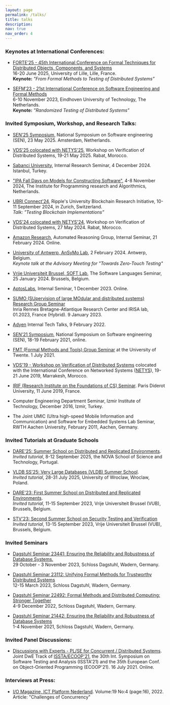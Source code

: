```yaml
---
layout: page
permalink: /talks/
title: talks
description: 
nav: true
nav_order: 4
---
```


<!-- _pages/publications.md -->

<!-- Bibsearch Feature -->

<!-- {% include bib_search.liquid %} -->

### Keynotes at International Conferences: 

* [FORTE’25 - 45th International Conference on Formal Techniques for Distributed Objects, Components, and Systems](https://www.discotec.org/2025/forte)   
  16-20 June  2025, University of Lille, Lille, France.  
  **Keynote:** *"From Formal Methods to Testing of Distributed Systems”*

* [SEFM’23 - 21st International Conference on Software Engineering and Formal Methods](https://sefm-conference.github.io/2023/)   
  6-10 November 2023, Eindhoven University of Technology, The Netherlands.    
  **Keynote:** *”Randomized Testing of Distributed Systems”*

### Invited Symposium, Workshop, and Research Talks:

* [SEN'25 Symposium](https://www.sen-symposium.nl/), National Symposium on Software engineering (SEN), 23 May 2025. Amsterdam, Netherlands. 

* [VDS'25 colocated with NETYS'25](https://netys.net/wds2025/VDS25.html), Workshop on Verification of Distributed Systems, 19-21 May 2025. Rabat, Morocco. 

* [Sabanci University](https://cs.sabanciuniv.edu/), Internal Research Seminar, 4 December 2024. Istanbul, Turkey. 

* ["IPA Fall Days on Models for Constructing Software"](https://ipa.win.tue.nl/?event=fall-days-on-models-for-constructing-software), 4-8 November 2024, The Institute for Programming research and Algorithmics, Netherlands.   
<!-- *Talk: "Model-Guided Testing of Distributed Systems"* -->

* [UBRI Connect'24](https://www.ubriconnect.com/), Ripple's University Blockchain Research Initiative, 10-11 September 2024, in Zurich, Switzerland.    
*Talk: ”Testing Blockchain Implementations”*

* [VDS'24 colocated with NETYS'24](https://netys.net/), Workshop on Verification of Distributed Systems, 27 May 2024. Rabat, Morocco. 

* [Amazon Research](https://www.amazon.science/research-areas/automated-reasoning), Automated Reasoning Group, Internal Seminar, 21 February 2024. Online. 

* [University of Antwerp, AnSyMo Lab](https://www.uantwerpen.be/en/research-groups/ansymo/), 2 February 2024. Antwerp, Belgium.  
*Keynote talk at the Advisory Meeting for "Towards Zero-Touch Testing"*

* [Vrije Universiteit Brussel, SOFT Lab](https://soft.vub.ac.be/soft/), The Software Languages Seminar, 25 January 2024. Brussels, Belgium. 

* [AptosLabs](https://aptoslabs.com/), Internal Seminar, 1 December 2023. Online.

<!-- 
* [Dagstuhl Seminar 23441: Ensuring the Reliability and Robustness of Database Systems.](https://www.dagstuhl.de/en/seminars/seminar-calendar/seminar-details/23441)   
	29 October - 3 November 2023, Schloss Dagstuhl, Wadern, Germany.

* [Dagstuhl Seminar 23112: Unifying Formal Methods for Trustworthy Distributed Systems](https://www.dagstuhl.de/en/seminars/seminar-calendar/seminar-details/23112)   
	12-15 March 2023, Schloss Dagstuhl, Wadern, Germany.
--> 

* [SUMO (SUpervision of large MOdular and distributed systems) Research Group Seminar](https://www.irisa.fr/sumo/)   
	Inria Rennes Bretagne-Atlantique Research Center and IRISA lab, 01.2023, France (Hybrid). 9 January 2023.
		
<!--	
* [Dagstuhl Seminar 22492: Formal Methods and Distributed Computing: Stronger Together](https://www.dagstuhl.de/en/seminars/seminar-calendar/seminar-details/22492)  
	4-9 December 2022, Schloss Dagstuhl, Wadern, Germany.
--> 
	
* [Adyen](https://www.adyen.com/knowledge-hub/taking-onboarding-and-upskilling-to-the-next-level) Internal Tech Talks, 9 February 2022.	
		
* [SEN'21 Symposium](https://www.sen-symposium.nl/), National Symposium on Software engineering (SEN), 18-19 February 2021, online.

<!-- * [Dagstuhl Seminar 21442: Ensuring the Reliability and Robustness of Database Systems](https://www.dagstuhl.de/en/seminars/seminar-calendar/seminar-details/21442)      
	1-4 November 2021, Schloss Dagstuhl, Wadern, Germany.
-->

* [FMT (Formal Methods and Tools) Group Seminar](https://www.utwente.nl/en/eemcs/fmt/) at the University of Twente. 1 July 2021.

	
* [VDS'19 - Workshop on Verification of Distributed Systems](https://netys.net/workshops//) colocated with the International Conference on Networked Systems ([NETYS](https://netys.net/history/netys2019/index.html#:~:text=NETYS%202019%20%7C%20The%20International%20Conference%20on%20NETworked%20sYStems%2C%20Marrakech%2C%20Morocco&text=NETYS%20aims%20to%20bring%20together,of%20distributed%20and%20networked%20systems.)), 19-21 June 2019, Marrakesh, Morocco.


* [IRIF (Research Institute on the Foundations of CS) Seminar](https://www.irif.fr/en/index). Paris Diderot University, 11 June 2019, France.

* Computer Engineering Department Seminar, Izmir Institute of Technology, December 2016, Izmir, Turkey.
 
* The Joint UMIC (Ultra high-speed Mobile Information and Communication) and Software for Embedded Systems Lab Seminar, RWTH Aachen University, February 2011, Aachen, Germany. 


### Invited Tutorials at Graduate Schools

* [DARE'25:  Summer School on Distributed and Replicated Environments](https://soft.vub.ac.be/dare23/).  
	*Invited tutorial*, 8-12 September 2025, the NOVA School of Science and Technology, Portugal.	
	
* [VLDB SS'25: Very Large Databases (VLDB) Summer School](https://vldb.org/summerschool/).  
	*Invited tutorial*, 28-31 July 2025,  University of Wroclaw, Wroclaw, Poland.

* [DARE'23:  First Summer School on Distributed and Replicated Environments](https://soft.vub.ac.be/dare23/).  
	*Invited tutorial*, 11-15 September 2023, Vrije Universiteit Brussel (VUB), Brussels, Belgium.

* [STV'23: Second Summer School on Security Testing and Verification](https://cybersecurity-research.be/summer-school-on-security-testing-and-verification-2023)  
	*Invited tutorial*, 13-15 September 2023, Vrije Universiteit Brussel (VUB), Brussels, Belgium.

### Invited Seminars


* [Dagstuhl Seminar 23441: Ensuring the Reliability and Robustness of Database Systems.](https://www.dagstuhl.de/en/seminars/seminar-calendar/seminar-details/23441)   
	29 October - 3 November 2023, Schloss Dagstuhl, Wadern, Germany.

* [Dagstuhl Seminar 23112: Unifying Formal Methods for Trustworthy Distributed Systems](https://www.dagstuhl.de/en/seminars/seminar-calendar/seminar-details/23112)   
	12-15 March 2023, Schloss Dagstuhl, Wadern, Germany.
		
* [Dagstuhl Seminar 22492: Formal Methods and Distributed Computing: Stronger Together](https://www.dagstuhl.de/en/seminars/seminar-calendar/seminar-details/22492)  
	4-9 December 2022, Schloss Dagstuhl, Wadern, Germany.

* [Dagstuhl Seminar 21442: Ensuring the Reliability and Robustness of Database Systems](https://www.dagstuhl.de/en/seminars/seminar-calendar/seminar-details/21442)      
	1-4 November 2021, Schloss Dagstuhl, Wadern, Germany.


### Invited Panel Discussions:

* [Discussions with Experts - PL/SE for Concurrent / Distributed Systems](https://conf.researchr.org/track/ecoop-issta-2021/ecoop-issta-2021-discussions-with-experts#event-overview).   
  Joint DwE Track of [ISSTA/ECOOP'21](https://conf.researchr.org/home/ecoop-issta-2021), the 30th Int. Symposium on Software Testing and Analysis (ISSTA'21) and the 35th European Conf. on Object-Oriented Programming (ECOOP'21).
16 July 2021. Online.




### Interviews at Press:

* [I/O Magazine, ICT Platform Nederland](https://ict-research.nl/wordpress/wp-content/uploads/2022/12/IO-magazine-NR4-2022_online.pdf). Volume:19 No:4 (page:16), 2022.   
Article: "Challenges of Concurrency"